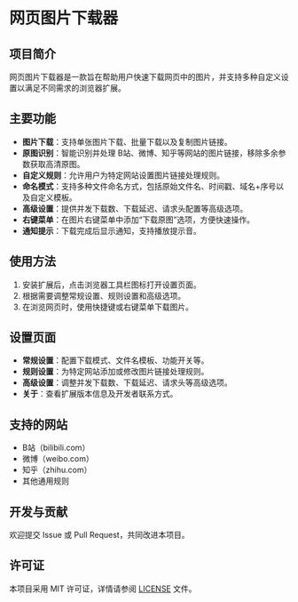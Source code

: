 # 网页图片下载器

## 项目简介
网页图片下载器是一款旨在帮助用户快速下载网页中的图片，并支持多种自定义设置以满足不同需求的浏览器扩展。

## 主要功能
- **图片下载**：支持单张图片下载、批量下载以及复制图片链接。
- **原图识别**：智能识别并处理 B站、微博、知乎等网站的图片链接，移除多余参数获取高清原图。
- **自定义规则**：允许用户为特定网站设置图片链接处理规则。
- **命名模式**：支持多种文件命名方式，包括原始文件名、时间戳、域名+序号以及自定义模板。
- **高级设置**：提供并发下载数、下载延迟、请求头配置等高级选项。
- **右键菜单**：在图片右键菜单中添加“下载原图”选项，方便快速操作。
- **通知提示**：下载完成后显示通知，支持播放提示音。

## 使用方法
1. 安装扩展后，点击浏览器工具栏图标打开设置页面。
2. 根据需要调整常规设置、规则设置和高级选项。
3. 在浏览网页时，使用快捷键或右键菜单下载图片。

## 设置页面
- **常规设置**：配置下载模式、文件名模板、功能开关等。
- **规则设置**：为特定网站添加或修改图片链接处理规则。
- **高级设置**：调整并发下载数、下载延迟、请求头等高级选项。
- **关于**：查看扩展版本信息及开发者联系方式。

## 支持的网站
- B站（bilibili.com）
- 微博（weibo.com）
- 知乎（zhihu.com）
- 其他通用规则

## 开发与贡献
欢迎提交 Issue 或 Pull Request，共同改进本项目。

## 许可证
本项目采用 MIT 许可证，详情请参阅 [LICENSE](LICENSE) 文件。
